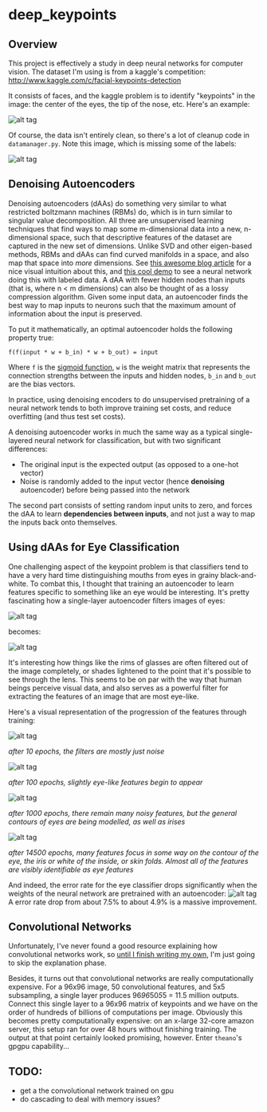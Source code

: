 # deep_keypoints #

## Overview ##

This project is effectively a study in deep neural networks for computer vision. The dataset I'm using is from a kaggle's competition: http://www.kaggle.com/c/facial-keypoints-detection

It consists of faces, and the kaggle problem is to identify "keypoints" in the image: the center of the eyes, the tip of the nose, etc. Here's an example:

![alt tag](https://raw.github.com/cowpig/deep_keypoints/master/imgs/face_with_keypoints.png)

Of course, the data isn't entirely clean, so there's a lot of cleanup code in `datamanager.py`. Note this image, which is missing some of the labels:

![alt tag](https://raw.github.com/cowpig/deep_keypoints/master/imgs/face_missing_keypoints.png)

## Denoising Autoencoders ##

Denoising autoencoders (dAAs) do something very similar to what restricted boltzmann machines (RBMs) do, which is in turn similar to singular value decomposition. All three are unsupervised learning techniques that find ways to map some m-dimensional data into a new, n-dimensional space, such that descriptive features of the dataset are captured in the new set of dimensions.
Unlike SVD and other eigen-based methods, RBMs and dAAs can find curved manifolds in a space, and also map that space into *more* dimensions. See [this awesome blog article](http://colah.github.io/posts/2014-03-NN-Manifolds-Topology/) for a nice visual intuition about this, and [this cool demo](http://cs.stanford.edu/people/karpathy/convnetjs//demo/classify2d.html) to see a neural network doing this with labeled data.
A dAA with fewer hidden nodes than inputs (that is, where n < m dimensions) can also be thought of as a lossy compression algorithm. Given some input data, an autoencoder finds the best way to map inputs to neurons such that the maximum amount of information about the input is preserved. 

To put it mathematically, an optimal autoencoder holds the following property true:

`f(f(input * w + b_in) * w + b_out) = input`

Where `f` is the [sigmoid function](http://mathworld.wolfram.com/SigmoidFunction.html), `w` is the weight matrix that represents the connection strengths between the inputs and hidden nodes, `b_in` and `b_out` are the bias vectors.

In practice, using denoising encoders to do unsupervised pretraining of a neural network tends to both improve training set costs, and reduce overfitting (and thus test set costs).

A denoising autoencoder works in much the same way as a typical single-layered neural network for classification, but with two significant differences:
* The original input is the expected output (as opposed to a one-hot vector)
* Noise is randomly added to the input vector (hence **denoising** autoencoder) before being passed into the network

The second part consists of setting random input units to zero, and forces the dAA to learn **dependencies between inputs**, and not just a way to map the inputs back onto themselves. 

## Using dAAs for Eye Classification ##

One challenging aspect of the keypoint problem is that classifiers tend to have a very hard time distinguishing mouths from eyes in grainy black-and-white. To combat this, I thought that training an autoencoder to learn features specific to something like an eye would be interesting. 
It's pretty fascinating how a single-layer autoencoder filters images of eyes:

![alt tag](https://raw.github.com/cowpig/deep_keypoints/master/imgs/eyes_original.png)

becomes:

![alt tag](https://raw.github.com/cowpig/deep_keypoints/master/imgs/eyes_recreated_epoch_14500.png)

It's interesting how things like the rims of glasses are often filtered out of the image completely, or shades lightened to the point that it's possible to see through the lens. This seems to be on par with the way that human beings perceive visual data, and also serves as a powerful filter for extracting the features of an image that are most eye-like.

Here's a visual representation of the progression of the features through training:

![alt tag](https://raw.github.com/cowpig/deep_keypoints/master/imgs/eyes_epoch_10.png)

*after 10 epochs, the filters are mostly just noise*

![alt tag](https://raw.github.com/cowpig/deep_keypoints/master/imgs/eyes_epoch_100.png)

*after 100 epochs, slightly eye-like features begin to appear*

![alt tag](https://raw.github.com/cowpig/deep_keypoints/master/imgs/eyes_epoch_1000.png)

*after 1000 epochs, there remain many noisy features, but the general contours of eyes are being modelled, as well as irises*

![alt tag](https://raw.github.com/cowpig/deep_keypoints/master/imgs/eyes_epoch_14500.png)

*after 14500 epochs, many features focus in some way on the contour of the eye, the iris or white of the inside, or skin folds. Almost all of the features are visibly identifiable as eye features*

And indeed, the error rate for the eye classifier drops significantly when the weights of the neural network are pretrained with an autoencoder:
![alt tag](https://raw.github.com/cowpig/deep_keypoints/master/imgs/compare_networks.png)
A error rate drop from about 7.5% to about 4.9% is a massive improvement.

## Convolutional Networks ##

Unfortunately, I've never found a good resource explaining how convolutional networks work, so [until I finish writing my own](https://github.com/cowpig/SuperVision-Explained), I'm just going to skip the explanation phase.

Besides, it turns out that convolutional networks are really computationally expensive. For a 96x96 image, 50 convolutional features, and 5x5 subsampling, a single layer produces 96*96*50*5*5 = 11.5 million outputs. Connect this single layer to a 96x96 matrix of keypoints and we have on the order of hundreds of billions of computations per image. Obviously this becomes pretty computationally expensive: on an x-large 32-core amazon server, this setup ran for over 48 hours without finishing training. The output at that point certainly looked promising, however.
Enter `theano`'s gpgpu capability...

## TODO: ##

* get a the convolutional network trained on gpu
* do cascading to deal with memory issues?
